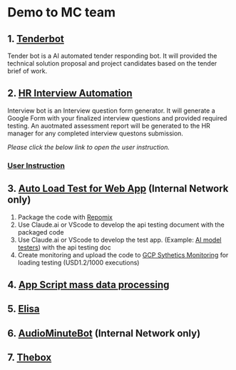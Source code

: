 # Demo to MC team

## 1. [Tenderbot](https://app.vectorshift.ai/forms/deployed/674d2c90d9283a0490036fd9)

Tender bot is a AI automated tender responding bot. It will provided the technical solution proposal and project candidates based on the tender brief of work.
  <!-- @import "./tender/demo.md" -->
  <!-- @import "./tender/demo-v2.md" -->

## 2. [HR Interview Automation](https://docs.google.com/forms/d/e/1FAIpQLScSFmADuvz0XYJ7l8CJZu7j2fRVOAYjeD4FnEXyrXp3LXt3lg/viewform?usp=pp_url&entry.1518133959=Alex%20Chen&entry.1082921814=%2B852%209123%204567&entry.547158109=alex.chen%40example.com&entry.1308420365=In%20a%20previous%20enterprise%20deal%2C%20I%20faced%20a%20similar%20budget%20constraint%20situation%20with%20a%20client%20who%20needed%20our%20complete%20security%20solution%20despite%20a%2025%25%20budget%20reduction.%20I%20began%20by%20conducting%20a%20detailed%20needs%20analysis%20to%20understand%20their%20critical%20requirements%20and%20pain%20points.%20Then%2C%20I%20developed%20a%20phased%20implementation%20approach%2C%20prioritizing%20essential%20security%20features%20within%20their%20immediate%20budget%20while%20creating%20a%20roadmap%20for%20adding%20advanced%20features%20over%20time.%20I%20also%20demonstrated%20the%20ROI%20through%20detailed%20cost-benefit%20analysis%20and%20case%20studies%20of%20similar%20implementations.%20This%20approach%20allowed%20us%20to%20maintain%20solution%20integrity%20while%20meeting%20their%20budget%20constraints%2C%20ultimately%20securing%20a%20HK%248M%20deal%20with%20a%203-year%20commitment.&entry.1413758072=I%20recently%20managed%20a%20HK%2412M%20cloud%20migration%20project%20where%20stakeholders%20had%20conflicting%20preferences.%20The%20development%20team%20favored%20GCP%2C%20security%20wanted%20Azure%2C%20and%20finance%20pushed%20for%20AWS%20pricing.%20I%20organized%20structured%20workshops%20with%20each%20group%20to%20document%20their%20specific%20requirements%20and%20concerns.%20Using%20this%20input%2C%20I%20created%20a%20comprehensive%20comparison%20matrix%20highlighting%20how%20different%20combinations%20of%20services%20could%20meet%20their%20needs.%20I%20then%20proposed%20a%20hybrid%20solution%20that%20leveraged%20Azure's%20security%20features%20while%20maintaining%20cost%20efficiency%20through%20strategic%20use%20of%20AWS%20services.%20This%20balanced%20approach%20satisfied%20all%20stakeholders%20and%20led%20to%20successful%20project%20approval.&entry.429910746=During%20a%20recent%20HK%247M%20enterprise%20deal%2C%20I%20encountered%20aggressive%20procurement%20tactics%20focused%20solely%20on%20obtaining%20the%20lowest%20price.%20Instead%20of%20engaging%20in%20a%20price%20war%2C%20I%20shifted%20the%20conversation%20to%20total%20cost%20of%20ownership%20and%20risk%20mitigation.%20I%20prepared%20a%20detailed%20value%20analysis%20showing%20how%20our%20solution%20would%20reduce%20operational%20costs%20by%2040%25%20over%20three%20years%20and%20prevent%20potential%20security%20breaches%20that%20could%20cost%20them%20millions.%20By%20quantifying%20the%20long-term%20benefits%20and%20involving%20key%20business%20stakeholders%2C%20we%20successfully%20justified%20the%20investment%20and%20closed%20the%20deal%20at%20our%20target%20price%20point.&entry.1752123624=I%20once%20noticed%20a%20similar%20performance%20drop%20in%20a%20top%20sales%20performer%20who%20typically%20brought%20in%20HK%242M%20quarterly%20but%20had%20missed%20targets%20for%20two%20months.%20I%20scheduled%20a%20private%20meeting%20to%20express%20my%20concerns%20and%20discovered%20they%20were%20dealing%20with%20family%20health%20issues.%20I%20worked%20with%20HR%20to%20arrange%20flexible%20working%20hours%20and%20connected%20them%20with%20our%20employee%20assistance%20program.%20I%20also%20adjusted%20their%20quarterly%20targets%20temporarily%20while%20maintaining%20clear%20performance%20expectations.%20Through%20regular%20check-ins%20and%20support%2C%20they%20returned%20to%20full%20productivity%20within%20two%20months.&entry.60102887=In%20a%20comparable%20situation%2C%20I%20managed%20an%20incident%20where%20a%20financial%20services%20client%20experienced%20a%202-hour%20service%20disruption%20they%20attributed%20to%20our%20solution.%20I%20immediately%20assembled%20a%20crisis%20team%20and%20established%20hourly%20update%20calls%20with%20the%20client's%20stakeholders.%20While%20investigating%2C%20we%20discovered%20the%20root%20cause%20was%20a%20third-party%20integration%20issue.%20I%20presented%20a%20detailed%20incident%20report%2C%20implemented%20new%20monitoring%20protocols%2C%20and%20provided%20a%20service%20credit%20as%20a%20goodwill%20gesture.%20This%20transparent%20approach%20not%20only%20retained%20the%20client%20but%20led%20to%20an%20expanded%20partnership%20worth%20HK%2415M.&entry.1935701596=When%20facing%20a%20similar%20situation%20with%20a%20delayed%20AI%20feature%20affecting%20HK%2418M%20in%20pipeline%20deals%2C%20I%20took%20a%20proactive%20approach.%20I%20personally%20contacted%20each%20affected%20client%2C%20explaining%20the%20situation%20with%20transparency%20and%20presenting%20alternative%20solutions.%20I%20developed%20a%20comprehensive%20transition%20plan%20that%20included%20temporary%20workarounds%20and%20additional%20support%20services%20at%20no%20cost.%20This%20honest%20communication%20strategy%20helped%20retain%2090%25%20of%20the%20affected%20deals%2C%20with%20clients%20appreciating%20our%20integrity%20and%20commitment%20to%20their%20success.)
Interview bot is an Interview question form generator. It will generate a Google Form with your finalized interview questions and provided required testing. An auotmated assessment report will be generated to the HR manager for any completed interview questons submission. 
  <!-- @import "./interview/procedure.md" -->
  <!-- @import "./interview/procedure-v2.md" -->

*Please click the below link to open the user instruction.*
  ### [User Instruction](https://docs.google.com/presentation/d/e/2PACX-1vSFzukZJKDFZJtL3nQfXRlqjcSz_VaPacDHc4E7P9Wn29JuRQQmBFqsWxZWsHAlyrPtv64gP_kSc6Dl/pub?start=false&loop=false&delayms=3000)


## 3. [Auto Load Test for Web App](http://192.168.12.120:3000) (Internal Network only)
1. Package the code with [Repomix](https://github.com/yamadashy/repomix) 
1. Use Claude.ai or VScode to develop the api testing document with the packaged code
1. Use Claude.ai or VScode to develop the test app. (Example: [AI model testers](https://localhost:3000)) with the api testing doc
3. Create monitoring and upload the code to [GCP Sythetics Monitoring](https://console.cloud.google.com/monitoring/synthetic-monitoring?referrer=search&inv=1&invt=AbirKw&project=plated-analyzer-226005o) for loading testing (USD1.2/1000 executions) 


## 4. [App Script mass data processing](https://script.google.com/home/projects/1ShnFidccYxcKh5t-Aw1-WTbD1yKfeMX5uEA5DOuFxb9iyUx-OpB_PBO9/edit)

## 5. [Elisa](elisa.web.app)

## 6. [AudioMinuteBot](http://1912.168.12.130:7860) (Internal Network only)

## 7. [Thebox](https://thebox.hkmci.net)

